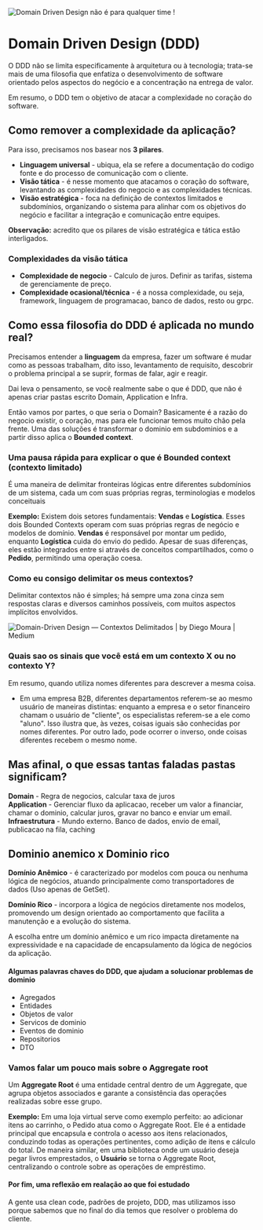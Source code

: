 
![Domain Driven Design não é para qualquer time !](https://media.licdn.com/dms/image/C4E12AQGg_xiTXf4mvA/article-cover_image-shrink_720_1280/0/1635337494376?e=2147483647&v=beta&t=kDfNvjpvLQc8NzuRp18L49cuJLiBFb2OrBUJvL76-Mk)

# **Domain Driven Design (DDD)**
O DDD não se limita especificamente à arquitetura ou à tecnologia; trata-se mais de uma filosofia que enfatiza o desenvolvimento de software orientado pelos aspectos do negócio e a concentração na entrega de valor.

Em resumo, o DDD tem o objetivo de atacar a complexidade no coração do software.

## Como remover a complexidade da aplicação?

Para isso, precisamos nos basear nos **3 pilares**.
 - **Linguagem universal** - ubiqua, ela se refere a documentação do codigo fonte e do processo de comunicação com o cliente.
 -  **Visão tática** - é nesse momento que atacamos o coração do software, levantando as complexidades do negocio e as complexidades técnicas.
 - **Visão estratégica** - foca na definição de contextos limitados e subdomínios, organizando o sistema para alinhar com os objetivos do negócio e facilitar a integração e comunicação entre equipes.

**Observação:** acredito que os pilares de visão estratégica e tática estão interligados.

### Complexidades da visão tática
  - **Complexidade de negocio** - Calculo de juros. Definir as tarifas, sistema de gerenciamente de preço.
  - **Complexidade ocasional/técnica** - é a nossa complexidade, ou seja, framework, linguagem de programacao, banco de dados, resto ou grpc.


## Como essa filosofia do DDD é aplicada no mundo real?
Precisamos entender a **linguagem** da empresa, fazer um software é mudar como as pessoas trabalham, dito isso, levantamento de requisito, descobrir o problema principal a se suprir, formas de falar, agir e reagir.

Dai leva o pensamento, se você realmente sabe o que é DDD, que não é apenas criar pastas escrito Domain, Application e Infra.

Então vamos por partes, o que seria o Domain? Basicamente é a razão do negocio existir, o coração, mas para ele funcionar temos muito chão pela frente.
Uma das soluções é transformar o dominio em subdominios e a partir disso aplica o **Bounded context**.


### Uma pausa rápida para explicar o que é Bounded context (contexto limitado)
É uma maneira de delimitar fronteiras lógicas entre diferentes subdomínios de um sistema, cada um com suas próprias regras, terminologias e modelos conceituais
  
**Exemplo:** Existem dois setores fundamentais: **Vendas** e **Logística**. Esses dois Bounded Contexts operam com suas próprias regras de negócio e modelos de domínio. **Vendas** é responsável por montar um pedido, enquanto **Logística** cuida do envio do pedido. Apesar de suas diferenças, eles estão integrados entre si através de conceitos compartilhados, como o **Pedido**, permitindo uma operação coesa.

### Como eu consigo delimitar os meus contextos?
Delimitar contextos não é simples; há sempre uma zona cinza sem respostas claras e diversos caminhos possíveis, com muitos aspectos implícitos envolvidos.

![Domain-Driven Design — Contextos Delimitados | by Diego Moura | Medium](https://miro.medium.com/v2/resize:fit:772/1*hgkRmH3OO9-yCu1JhPDteA.png)

### Quais sao os sinais que você está em um contexto X ou no contexto Y?
 Em resumo, quando utiliza nomes diferentes para descrever a mesma coisa.
 - Em uma empresa B2B, diferentes departamentos referem-se ao mesmo usuário de maneiras distintas: enquanto a empresa e o setor financeiro chamam o usuário de "cliente", os especialistas referem-se a ele como "aluno". Isso ilustra que, às vezes, coisas iguais são conhecidas por nomes diferentes. Por outro lado, pode ocorrer o inverso, onde coisas diferentes recebem o mesmo nome.

 ## Mas afinal, o que essas tantas faladas pastas significam?
**Domain** - Regra de negocios, calcular taxa de juros  
**Application** - Gerenciar fluxo da aplicacao, receber um valor a financiar, chamar o dominio, calcular juros, gravar no banco e enviar um email.
**Infraestrutura** - Mundo externo. Banco de dados, envio de email, publicacao na fila, caching


## Dominio anemico x Dominio rico
**Domínio Anêmico** - é caracterizado por modelos com pouca ou nenhuma lógica de negócios, atuando principalmente como transportadores de dados (Uso apenas de GetSet). 

**Domínio Rico** - incorpora a lógica de negócios diretamente nos modelos, promovendo um design orientado ao comportamento que facilita a manutenção e a evolução do sistema. 

A escolha entre um domínio anêmico e um rico impacta diretamente na expressividade e na capacidade de encapsulamento da lógica de negócios da aplicação.
 


#### Algumas palavras chaves do DDD, que ajudam a solucionar problemas de dominio
 - Agregados
 - Entidades
 - Objetos de valor
 - Servicos de dominio
 - Eventos de dominio
 - Repositorios
 - DTO


### Vamos falar um pouco mais sobre o Aggregate root
Um **Aggregate Root** é uma entidade central dentro de um Aggregate, que agrupa objetos associados e garante a consistência das operações realizadas sobre esse grupo.

**Exemplo:** Em uma loja virtual serve como exemplo perfeito: ao adicionar itens ao carrinho, o Pedido atua como o Aggregate Root. Ele é a entidade principal que encapsula e controla o acesso aos itens relacionados, conduzindo todas as operações pertinentes, como adição de itens e cálculo do total. De maneira similar, em uma biblioteca onde um usuário deseja pegar livros emprestados, o **Usuário** se torna o Aggregate Root, centralizando o controle sobre as operações de empréstimo.


#### Por fim, uma reflexão em realação ao que foi estudado
A gente usa clean code, padrões de projeto, DDD, mas utilizamos isso porque sabemos que no final do dia temos que resolver o problema do cliente.
